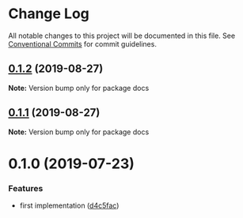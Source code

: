 # Change Log

All notable changes to this project will be documented in this file.
See [Conventional Commits](https://conventionalcommits.org) for commit guidelines.

## [0.1.2](https://github.com/reno-xjb/v-mapboxgl/compare/docs@0.1.1...docs@0.1.2) (2019-08-27)

**Note:** Version bump only for package docs





## [0.1.1](https://github.com/reno-xjb/v-mapboxgl/compare/docs@0.1.0...docs@0.1.1) (2019-08-27)

**Note:** Version bump only for package docs





# 0.1.0 (2019-07-23)


### Features

* first implementation ([d4c5fac](https://github.com/reno-xjb/v-mapboxgl/commit/d4c5fac))
